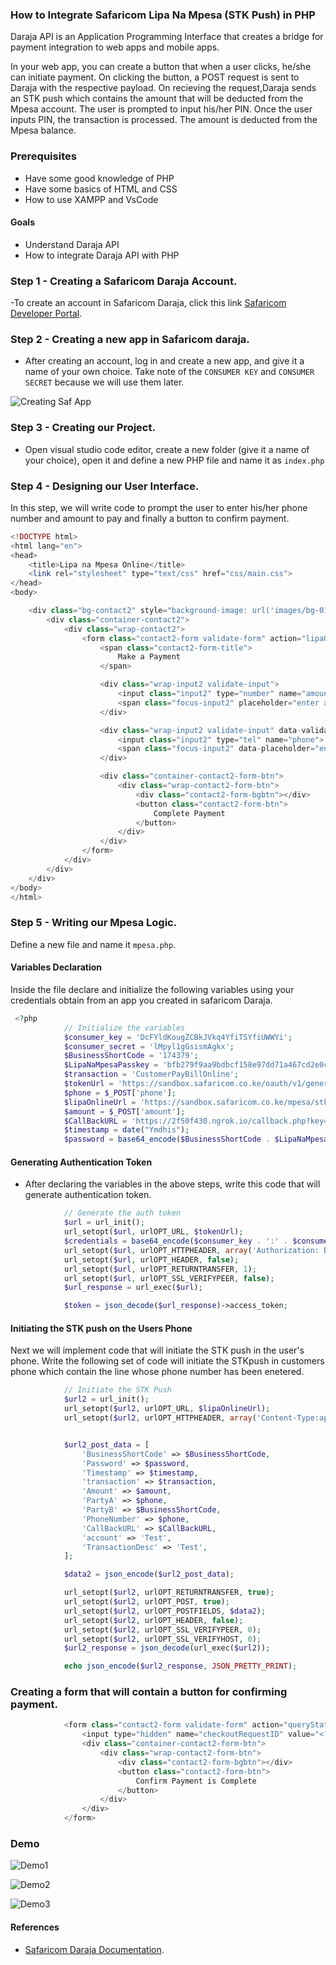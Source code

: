 ### How to Integrate Safaricom Lipa Na Mpesa (STK Push) in PHP
Daraja API is an Application Programming Interface that creates a bridge for payment integration to web apps and mobile apps. 

In your web app, you can create a button that when a user clicks, he/she can initiate payment. On clicking the button, a POST request is sent to Daraja with the respective payload. On recieving the request,Daraja sends an STK push which contains the amount that will be deducted from the Mpesa account. The user is prompted to input his/her PIN. Once the user inputs PIN, the transaction is processed. The amount is deducted from the Mpesa balance.

### Prerequisites
- Have some good knowledge of PHP
- Have some basics of HTML and CSS
- How to use XAMPP and VsCode

#### Goals 
- Understand Daraja API
- How to integrate Daraja API with PHP

### Step 1 - Creating a Safaricom Daraja Account.
-To create an account in Safaricom Daraja, click this link [Safaricom Developer Portal](https://developer.safaricom.co.ke/).

### Step 2 - Creating a new app in Safaricom daraja.
-  After creating an account, log in and create a new app, and give it a name of your own choice. Take note of the `CONSUMER KEY` and `CONSUMER SECRET` because we will use them later.

![Creating Saf App](/engineering-education/how-to-integrate-safaricom-lipa-na-mpesa-in-php/create_app.png)

### Step 3 - Creating our Project.
- Open visual studio code editor, create a new folder (give it a name of your choice), open it and define a new PHP file and name  it as `index.php`

### Step 4 - Designing our User Interface.
 In this step, we will write code to prompt the user to enter his/her phone number and amount to pay and finally a button to confirm payment.

```php
<!DOCTYPE html>
<html lang="en">
<head>
    <title>Lipa na Mpesa Online</title>
    <link rel="stylesheet" type="text/css" href="css/main.css">
</head>
<body>

    <div class="bg-contact2" style="background-image: url('images/bg-01.jpg');">
        <div class="container-contact2">
            <div class="wrap-contact2">
                <form class="contact2-form validate-form" action="lipaOnline.php" method="post">
                    <span class="contact2-form-title">
                        Make a Payment
                    </span>

                    <div class="wrap-input2 validate-input">
                        <input class="input2" type="number" name="amount">
                        <span class="focus-input2" placeholder="enter amount"></span>
                    </div>

                    <div class="wrap-input2 validate-input" data-validate = "Valid phone number is required">
                        <input class="input2" type="tel" name="phone">
                        <span class="focus-input2" data-placeholder="enter your phone number "></span>
                    </div>

                    <div class="container-contact2-form-btn">
                        <div class="wrap-contact2-form-btn">
                            <div class="contact2-form-bgbtn"></div>
                            <button class="contact2-form-btn">
                                Complete Payment
                            </button>
                        </div>
                    </div>
                </form>
            </div>
        </div>
    </div>
</body>
</html>

```
### Step 5 - Writing our Mpesa Logic.
Define a new file and name it `mpesa.php`. 

#### Variables Declaration
Inside the file declare and initialize the following variables using your credentials obtain from an app you created in  safaricom Daraja.
```php
 <?php
            // Initialize the variables
            $consumer_key = 'DcFYldKougZCBkJVkq4YfiTSYfiUWWYi';
            $consumer_secret = 'lMpyl1gGsismAgkx';
            $BusinessShortCode = '174379';
            $LipaNaMpesaPasskey = 'bfb279f9aa9bdbcf158e97dd71a467cd2e0c893059b10f78e6b72ada1ed2c919';
            $transaction = 'CustomerPayBillOnline';
            $tokenUrl = 'https://sandbox.safaricom.co.ke/oauth/v1/generate?grant_type=client_credentials';
            $phone = $_POST['phone'];
            $lipaOnlineUrl = 'https://sandbox.safaricom.co.ke/mpesa/stkpush/v1/processrequest';
            $amount = $_POST['amount'];
            $CallBackURL = 'https://2f50f430.ngrok.io/callback.php?key=Your$trongPssWard';
            $timestamp = date("Ymdhis");
            $password = base64_encode($BusinessShortCode . $LipaNaMpesaPasskey . $timestamp);
```
#### Generating Authentication Token
- After declaring the variables in the above steps, write this code that will generate authentication token.
```php
            // Generate the auth token
            $url = url_init();
            url_setopt($url, urlOPT_URL, $tokenUrl);
            $credentials = base64_encode($consumer_key . ':' . $consumer_secret);
            url_setopt($url, urlOPT_HTTPHEADER, array('Authorization: Basic ' . $credentials));
            url_setopt($url, urlOPT_HEADER, false);
            url_setopt($url, urlOPT_RETURNTRANSFER, 1);
            url_setopt($url, urlOPT_SSL_VERIFYPEER, false);
            $url_response = url_exec($url);

            $token = json_decode($url_response)->access_token;
``` 

#### Initiating the STK push on the Users Phone
Next we will implement code that will initiate the STK push in the user's phone. Write the following set of code will initiate the STKpush in customers phone which contain the line whose phone number has been enetered.
```php
            // Initiate the STK Push
            $url2 = url_init();
            url_setopt($url2, urlOPT_URL, $lipaOnlineUrl);
            url_setopt($url2, urlOPT_HTTPHEADER, array('Content-Type:application/json', 'Authorization:Bearer ' . $token));


            $url2_post_data = [
                'BusinessShortCode' => $BusinessShortCode,
                'Password' => $password,
                'Timestamp' => $timestamp,
                'transaction' => $transaction,
                'Amount' => $amount,
                'PartyA' => $phone,
                'PartyB' => $BusinessShortCode,
                'PhoneNumber' => $phone,
                'CallBackURL' => $CallBackURL,
                'account' => 'Test',
                'TransactionDesc' => 'Test',
            ];

            $data2 = json_encode($url2_post_data);

            url_setopt($url2, urlOPT_RETURNTRANSFER, true);
            url_setopt($url2, urlOPT_POST, true);
            url_setopt($url2, urlOPT_POSTFIELDS, $data2);
            url_setopt($url2, urlOPT_HEADER, false);
            url_setopt($url2, urlOPT_SSL_VERIFYPEER, 0);
            url_setopt($url2, urlOPT_SSL_VERIFYHOST, 0);
            $url2_response = json_decode(url_exec($url2));

            echo json_encode($url2_response, JSON_PRETTY_PRINT);
```

###  Creating a form that will contain a button for confirming payment.

```php
            <form class="contact2-form validate-form" action="queryStatus.php" method="post">
                <input type="hidden" name="checkoutRequestID" value="<?php echo $url2_response->CheckoutRequestID ?>">
                <div class="container-contact2-form-btn">
                    <div class="wrap-contact2-form-btn">
                        <div class="contact2-form-bgbtn"></div>
                        <button class="contact2-form-btn">
                            Confirm Payment is Complete
                        </button>
                    </div>
                </div>
            </form>
```

### Demo
![Demo1](/engineering-education/how-to-integrate-safaricom-lipa-na-mpesa-in-php/demo1.png)

![Demo2](/engineering-education/how-to-integrate-safaricom-lipa-na-mpesa-in-php/demo2.png)

![Demo3](/engineering-education/how-to-integrate-safaricom-lipa-na-mpesa-in-php/demo3.png)

#### References
- [Safaricom Daraja Documentation](https://developer.safaricom.co.ke/).
